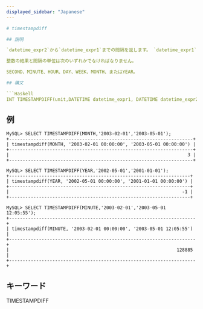 ```yaml
---
displayed_sidebar: "Japanese"
---

# timestampdiff

## 説明

`datetime_expr2`から`datetime_expr1`までの間隔を返します。 `datetime_expr1`と`datetime_expr2`はDATEまたはDATETIMEタイプでなければなりません。

整数の結果と間隔の単位は次のいずれかでなければなりません。

SECOND、MINUTE、HOUR、DAY、WEEK、MONTH、またはYEAR。

## 構文

```Haskell
INT TIMESTAMPDIFF(unit,DATETIME datetime_expr1, DATETIME datetime_expr2)
```

## 例

```plain text
MySQL> SELECT TIMESTAMPDIFF(MONTH,'2003-02-01','2003-05-01');
+--------------------------------------------------------------------+
| timestampdiff(MONTH, '2003-02-01 00:00:00', '2003-05-01 00:00:00') |
+--------------------------------------------------------------------+
|                                                                  3 |
+--------------------------------------------------------------------+

MySQL> SELECT TIMESTAMPDIFF(YEAR,'2002-05-01','2001-01-01');
+-------------------------------------------------------------------+
| timestampdiff(YEAR, '2002-05-01 00:00:00', '2001-01-01 00:00:00') |
+-------------------------------------------------------------------+
|                                                                -1 |
+-------------------------------------------------------------------+

MySQL> SELECT TIMESTAMPDIFF(MINUTE,'2003-02-01','2003-05-01 12:05:55');
+---------------------------------------------------------------------+
| timestampdiff(MINUTE, '2003-02-01 00:00:00', '2003-05-01 12:05:55') |
+---------------------------------------------------------------------+
|                                                              128885 |
+---------------------------------------------------------------------+

```

## キーワード

TIMESTAMPDIFF
```